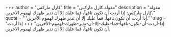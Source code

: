 +++
author = "كارل ماركس"
title = "مقولة كارل ماركس"
description = "مقولة كارل ماركس: إذا أردت أن تكون تافهاً، فما عليك إلا أن تدير ظهرك لهموم الآخرين."
quote = '''إذا أردت أن تكون تافهاً، فما عليك إلا أن تدير ظهرك لهموم الآخرين.''' 
slug = "إذا-أردت-أن-تكون-تافهاً-فما-عليك-إلا-أن-تدير-ظهرك-لهموم-الآخرين"
+++
إذا أردت أن تكون تافهاً، فما عليك إلا أن تدير ظهرك لهموم الآخرين.
